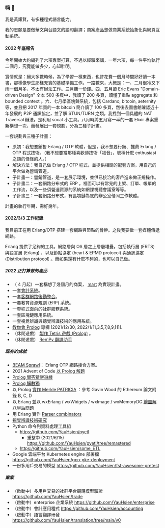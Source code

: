 ### 嗨 👋
我是黃耀賢，有多種程式語言能力。

我的志願是要做華文與台語文的語句翻譯；商案產品想做商業系統抽象化與網頁互動系統。

#### 2022 年底報告
今年開始大約編列了六項專案打算，不過以經驗來講，一年六項，每一件平均執行二個月，究竟能做多少，心知肚明。

實情就是：絕大多數時候，為了學習一樣東西，也許花費一個月時間好好讀一本書，那樣像學生那樣充實的基礎準備工作。一路數來，大概是：一、二月很冷又下雨一個月多，不太有辦法工作。三月賺一份錢。四、五月讀 Eric Evans "Domain-driven Design" 全本 500 多頁中，我讀了 200 多頁，讀懂了重點 aggregate 和 bounded context 。六、七月學區塊鍊系統，包括 Cardano, bitcoin, aeternity 等，並且把 2017 年買的一本 bitcoin 簡介讀了 100 多頁，然後去圖書館確認近十年發展的 P2P 通訊協定，並了解 STUN/TURN 之類。我找到一個具體的 NAT Traversal 辦法，是利用 socat 小工具。八月時將五月寫一半的一套 Elixir 專案重新構想一次，而發展出一套規劃，分為三種子計畫。

一套規劃與三種子計畫：
- 原初：我想要銷售 Erlang / OTP 軟體，但是，我不想要行銷、推薦 Erlang / OTP 程式技術。（我不想要當那種喜歡傳技術「福音」，號稱什麼 enthusiast 之類的怪怪的人。）
- 解決方法：我自己做 Erlang / OTP 程式，並提供相關的配套方案，用自己的平台做為營銷管道。
- 子計畫一：營銷管道，是一套展示環境，並供已接洽的客戶進來做正規操作。
- 子計畫二：一套網路分布式的 ERP 。裡面可以有常見的上架、訂單、帳單的工作流，以及一些須營運資源的系統如網課視聽會議室等等。
- 子計畫三：一套網路分布式，有區塊鏈為底的辦公室偕同工作軟體。

計畫的執行年期，需好幾年。

#### 2022/3/3 工作紀錄
我目前正在用 Erlang/OTP 搭建一套網路與節點的骨幹。之後我要做一套媒體傳遞網路。

Erlang 提供了足夠的工具，網路層與 OS 層之上層層堆疊，包括執行層 (ERTS) 與語言層 (Erlang) ，以及節點協定 (heart & EPMD protocol) 與通訊協定 (Distribution protocol) 。而如果還有什麼不夠的，也可以自己做。

##### 2022 正打算做的產品
- （ 4 月起）一套構想了幾個月的商案， [mart](https://github.com/YauHsien/mart) 為實現計畫。
- 一套[會計系統](https://github.com/YauHsien/accounting)。
- 一套[客群網路後勤整合](https://github.com/YauHsien/customer-networks)。
- 一套教育資源規劃 (ERP) 系統。
- 一套程式面向的社群服務系統。
- 一套區塊鏈應用系統。
- 一套視覺辨識與聽覺辨識技術的應用系統。
- [教你會 Prolog](https://yauhsien.wordpress.com/2021/12/30/%e5%b0%88%e6%ac%84%e4%bc%81%e5%8a%83%ef%bc%9a%e3%80%8c%e6%95%99%e4%bd%a0%e6%9c%83-prolog-%e3%80%8d/) 專欄 [2021/12/30, 2022/1/[1,3,5,7,8,9,11]].
- （休閒遊戲） [製作 Tetris 遊戲 (Prolog)](https://github.com/YauHsien/prolog-tetris) 。
- （休閒遊戲） [Ren'Py 翻譯助手](https://github.com/YauHsien/renpy-tl-solver)

##### 既有的成就
- [BEAM Sprawl](https://github.com/YauHsien/beamsprawl/tree/main/sprawl)： Erlang OTP 網路接合方案。
- 2021 Advent of Code [以 Prolog 解題](https://github.com/YauHsien/advent-of-code-2021)
- [Prolog 問答猜謎遊戲](https://github.com/YauHsien/prolog_guess_who_game)
- [Prolog 解數獨](https://github.com/YauHsien/sudoku-solvers)
- 以 Prolog [實作 Merkle PATRICIA](https://github.com/YauHsien/modified-merkle-patricia-tree) ：參考 Gavin Wood 的 Ethereum 論文附錄 B, C, D
- 以 Erlang 並以 wxErlang / wxWidgets / wxImage / wxMemoryDC [繪圖解八皇后問題](https://github.com/YauHsien/erlang-exercises/tree/master/8-queens)
- 用 Erlang 實作 [Parser combinators](https://github.com/YauHsien/erljscon/tree/master/parsec)
- [視覺辨識技術研究](https://yauhsien.wordpress.com/2021/11/30/%e9%81%8b%e7%94%a8-detectron2-%e7%9a%84%e8%be%a8%e8%ad%98%e7%b5%90%e6%9e%9c/)
- Python 命令列資料處理工具組
  - https://github.com/YauHsien/pyetl
    - 重整中 (2021/6/15) https://github.com/YauHsien/pyetl/tree/remastered
  - https://github.com/YauHsien/some_ETL
- Google 雲端平台 Kubernetes engine 部署檔 https://github.com/YauHsien/gcp-gke-deployment
- 一份多用戶交易的模型 https://github.com/YauHsien/fst-awesome-pretest 

##### 棄案
- （啟動中）多用戶交易的社群平台競購模型驗證 https://github.com/YauHsien/trade
- （啟動中）enterprise 企業系統 https://github.com/YauHsien/enterprise
- （啟動中）會計應用程式 https://github.com/YauHsien/accounting
- （啟動中）語言翻譯研發 https://github.com/YauHsien/translation/tree/main/v0
